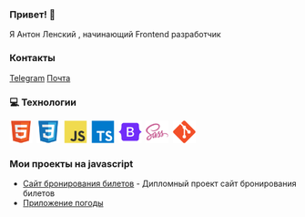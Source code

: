 ### Привет! 👋
Я Антон Ленский , начинающий Frontend разработчик
### Контакты
[Telegram](https://t.me/hitman469)
[Почта](mailto:antoniol46923@gmail.com)


### 💻 Технологии <br>
<div>
  <img src="https://github.com/devicons/devicon/blob/master/icons/html5/html5-original.svg" title="html5" alt="html5" width="40" height="40"/>&nbsp
  <img src="https://github.com/devicons/devicon/blob/master/icons/css3/css3-original.svg" title="css" alt="css" width="40" height="40"/>&nbsp
  <img src="https://github.com/devicons/devicon/blob/master/icons/javascript/javascript-original.svg" title="javascript" alt="javascript" width="40" height="40"/>&nbsp
    <img src="https://github.com/devicons/devicon/blob/master/icons/typescript/typescript-original.svg" title="typescript" alt="typescript" width="40" height="40"/>&nbsp
<img src="https://github.com/devicons/devicon/blob/master/icons/bootstrap/bootstrap-plain.svg" title ="bootstrap" alt="bootstrap" width="40" height="40"/>&nbsp
  <img src="https://github.com/devicons/devicon/blob/master/icons/sass/sass-original.svg" title="sass/scss" alt="sass/scss" width="40" height="40"/>&nbsp;
    <img src="https://github.com/devicons/devicon/blob/master/icons/git/git-original.svg" title="git" alt="git" width="40" height="40"/>&nbsp
  <!-- <img src="https://github.com/devicons/devicon/blob/master/icons/redux/redux-original.svg" title="redux" alt="redux" width="40" height="40"/>&nbsp; -->
</div>

### Мои проекты на javascript  <br>
- [Сайт бронирования билетов](https://github.com/hitman46923/js-cp-diploma-edited) - Дипломный проект сайт бронирования билетов <br>
- [Приложение погоды](https://github.com/hitman46923/Weather-App)





